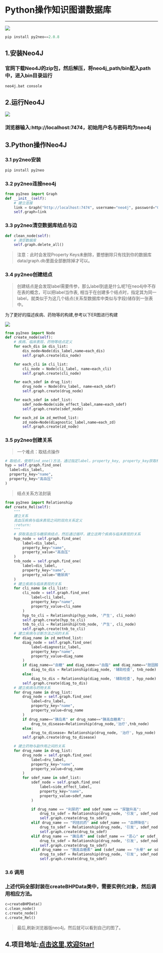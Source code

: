 # Python操作知识图谱数据库
------
![](http://p20tr36iw.bkt.clouddn.com/graph.jpg)

```python
pip install py2neo==2.0.8
```
## 1.安装Neo4J

### 官网下载Neo4J的zip包，然后解压，将neo4j_path/bin配入path中，进入bin目录运行
```python
neo4j.bat console
```
## 2.运行Neo4J
![](http://p20tr36iw.bkt.clouddn.com/neo4j.png)

### 浏览器输入:http://localhost:7474，初始用户名与密码均为neo4j

## 3.Python操作Neo4J
### 3.1 py2neo安装
```python
pip install py2neo
```
### 3.2 py2neo连接neo4j
```python
from py2neo import Graph
def __init__(self):
    # 建立连接
    link = Graph("http://localhost:7474", username="neo4j", password="0312")
    self.graph=link

```
### 3.3 py2neo清空数据库结点与边
```python
def clean_node(self):
    # 清空数据库
    self.graph.delete_all()
```
>注意：此时会发现Property Keys未删除，要想删除只有找到你的数据库data/graph.db里面全部删除掉才可以。
### 3.4 py2neo创建结点
>创建结点是会发现label需要传参，那么label到底是什么呢?在neo4j中不存在表的概念，可以把label当作表,
相当于在创建多个结点时，指定其为同一label，就类似于为这几个结点(关系型数据库中类似与字段)储存到一张表中。

为了更好的描述疾病、药物等的构建,参考以下ER图进行构建

![](http://p20tr36iw.bkt.clouddn.com/rela.png)

```python
from py2neo import Node
def create_node(self):
    # 疾病、临床表现、药物等结点定义
    for each_dis in dis_list:
        dis_node=Node(dis_label,name=each_dis)
        self.graph.create(dis_node)

    for each_cli in cli_list:
        cli_node = Node(cli_label, name=each_cli)
        self.graph.create(cli_node)

    for each_sdef in drug_list:
        drug_node = Node(dru_label, name=each_sdef)
        self.graph.create(drug_node)

    for each_sdef in sdef_list:
        sdef_node=Node(side_effect_label,name=each_sdef)
        self.graph.create(sdef_node)

    for each_zd in zd_method_list:
        zd_node=Node(diagnostic_label,name=each_zd)
        self.graph.create(zd_node)
```
### 3.5 py2neo创建关系

>一个难点：取结点操作

```python
# 取结点，使用find_one()方法，通过指定label，property_key, property_key获取相应的结点
hyp = self.graph.find_one(
  label=dis_label,
  property_key="name",
  property_key="高血压"
)

```
>结点关系方法封装

```python
from py2neo import Relationship
def create_Rel(self):
    """
    建立关系
    高血压疾病与临床表现之间的双向关系定义
    :return:
    """
    # 获取高血压与糖尿病结点，然后通过循环，建立这两个疾病与临床表现的关系
    hyp_node = self.graph.find_one(
        label=dis_label,
        property_key="name",
        property_value="高血压"
    )
    tnb_node = self.graph.find_one(
        label=dis_label,
        property_key="name",
        property_value="糖尿病"
    )
    # 建立疾病与临床表现的关系
    for cli_name in cli_list:
        cli_node = self.graph.find_one(
            label=cli_label,
            property_key="name",
            property_value=cli_name
        )
        hyp_to_cli = Relationship(hyp_node, '产生', cli_node)
        self.graph.create(hyp_to_cli)
        tnb_to_cli = Relationship(tnb_node, '产生', cli_node)
        self.graph.create(tnb_to_cli)
    # 建立疾病与诊断方法之间的关系
    for diag_name in zd_method_list:
        diag_node = self.graph.find_one(
            label=diagnostic_label,
            property_key="name",
            property_value=diag_name
        )
        if diag_name=="血糖" and diag_name=="血脂" and diag_name=="胆固醇":
            diag_to_dis = Relationship(diag_node, '辅助检查', tnb_node)
        else:
            diag_to_dis = Relationship(diag_node, '辅助检查', hyp_node)
        self.graph.create(diag_to_dis)
    # 建立疾病与药物关系
    for drug_name in drug_list:
        drug_node = self.graph.find_one(
            label=dru_label,
            property_key="name",
            property_value=drug_name
        )
        if drug_name=="胰岛素" or drug_name=="胰高血糖素":
            drug_to_disease=Relationship(drug_node,'治疗',tnb_node)
        else:
            drug_to_disease= Relationship(drug_node, '治疗', hyp_node)
        self.graph.create(drug_to_disease)

    # 建立药物与副作用之间的关系
    for drug_name in drug_list:
        drug_node = self.graph.find_one(
            label=dru_label,
            property_key="name",
            property_value=drug_name
        )
        for sdef_name in sdef_list:
            sdef_node = self.graph.find_one(
                label=side_effect_label,
                property_key="name",
                property_value=sdef_name
            )

            if drug_name == "利尿药" and sdef_name == "尿酸升高":
                drug_to_sdef = Relationship(drug_node, '引发', sdef_node)
                self.graph.create(drug_to_sdef)
            elif drug_name == "钙拮抗药" and sdef_name == "血钾降低":
                drug_to_sdef = Relationship(drug_node, '引发', sdef_node)
                self.graph.create(drug_to_sdef)
            elif drug_name == "胰岛素" and (sdef_name == "恶心" or sdef_name == "呕吐"):
                drug_to_sdef = Relationship(drug_node, '引发', sdef_node)
                self.graph.create(drug_to_sdef)
            elif drug_name == "胰高血糖素" and (sdef_name == "头晕" or sdef_name == "眼花"):
                drug_to_sdef = Relationship(drug_node, '引发', sdef_node)
                self.graph.create(drug_to_sdef)
```

### 3.6 调用

### 上述代码全部封装在createBHPData类中，需要实例化对象，然后调用相应方法。

```python
c=createBHPData()
c.clean_node()
c.create_node()
c.create_Rel()
```

>最后,刷新浏览器版neo4j，然后就可以看到自己的图了。


## 4.项目地址:[点击这里,欢迎Star!](https://github.com/Light-City/PyToNeo4J)
